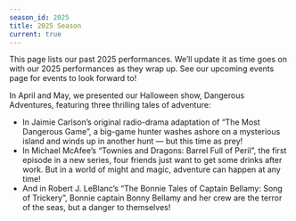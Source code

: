 ```yaml
---
season_id: 2025
title: 2025 Season
current: true
---
```

This page lists our past 2025 performances. We’ll update it as time goes on with our 2025 performances as they wrap up. See our upcoming events page for events to look forward to!

In April and May, we presented our Halloween show, Dangerous Adventures, featuring three thrilling tales of adventure:
- In Jaimie Carlson’s original radio-drama adaptation of “The Most Dangerous Game”, a big-game hunter washes ashore on a mysterious island and winds up in another hunt — but this time as prey!
- In Michael McAfee’s “Townies and Dragons: Barrel Full of Peril”, the first episode in a new series, four friends just want to get some drinks after work. But in a world of might and magic, adventure can happen at any time!
- And in Robert J. LeBlanc’s “The Bonnie Tales of Captain Bellamy: Song of Trickery”, Bonnie captain Bonny Bellamy and her crew are the terror of the seas, but a danger to themselves!
